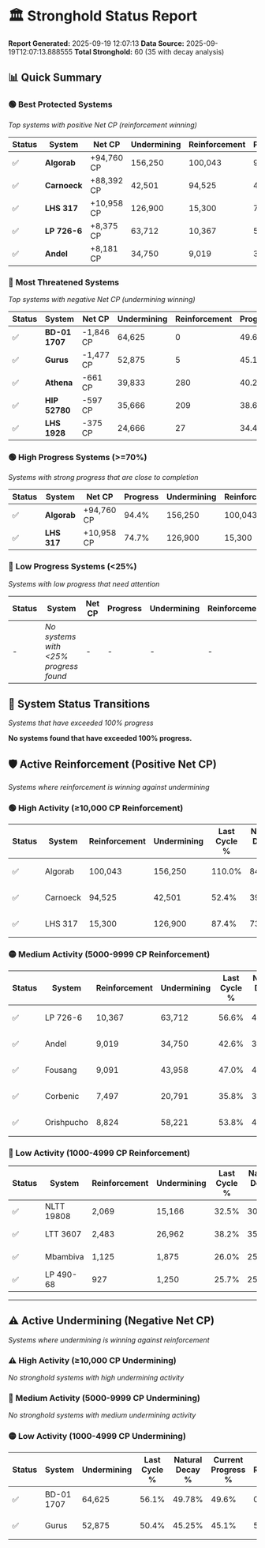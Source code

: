 # 🏛️ Stronghold Status Report

**Report Generated:** 2025-09-19 12:07:13
**Data Source:** 2025-09-19T12:07:13.888555
**Total Stronghold:** 60 (35 with decay analysis)

## 📊 Quick Summary

### 🟢 **Best Protected Systems**
*Top systems with positive Net CP (reinforcement winning)*

| Status | System | Net CP | Undermining | Reinforcement | Progress |
|--------|--------|--------|-------------|---------------|----------|
| ✅ | **Algorab** | +94,760 CP | 156,250 | 100,043 | 94.4% |
| ✅ | **Carnoeck** | +88,392 CP | 42,501 | 94,525 | 48.1% |
| ✅ | **LHS 317** | +10,958 CP | 126,900 | 15,300 | 74.7% |
| ✅ | **LP 726-6** | +8,375 CP | 63,712 | 10,367 | 50.2% |
| ✅ | **Andel** | +8,181 CP | 34,750 | 9,019 | 39.1% |

### 🔴 **Most Threatened Systems**
*Top systems with negative Net CP (undermining winning)*

| Status | System | Net CP | Undermining | Reinforcement | Progress |
|--------|--------|--------|-------------|---------------|----------|
| ✅ | **BD-01 1707** | -1,846 CP | 64,625 | 0 | 49.6% |
| ✅ | **Gurus** | -1,477 CP | 52,875 | 5 | 45.1% |
| ✅ | **Athena** | -661 CP | 39,833 | 280 | 40.2% |
| ✅ | **HIP 52780** | -597 CP | 35,666 | 209 | 38.6% |
| ✅ | **LHS 1928** | -375 CP | 24,666 | 27 | 34.4% |

### 🟢 **High Progress Systems (>=70%)**
*Systems with strong progress that are close to completion*

| Status | System | Net CP | Progress | Undermining | Reinforcement |
|--------|--------|--------|----------|-------------|---------------|
| ✅ | **Algorab** | +94,760 CP | 94.4% | 156,250 | 100,043 |
| ✅ | **LHS 317** | +10,958 CP | 74.7% | 126,900 | 15,300 |

### 🔴 **Low Progress Systems (<25%)**
*Systems with low progress that need attention*

| Status | System | Net CP | Progress | Undermining | Reinforcement |
|--------|--------|--------|----------|-------------|---------------|
| - | *No systems with <25% progress found* | - | - | - | - |
## 🔄 System Status Transitions
*Systems that have exceeded 100% progress*

**No systems found that have exceeded 100% progress.**

## 🛡️ Active Reinforcement (Positive Net CP)
*Systems where reinforcement is winning against undermining*

### 🟢 High Activity (≥10,000 CP Reinforcement)

| Status | System | Reinforcement | Undermining | Last Cycle % | Natural Decay % | Current Progress % | Current CP | Net CP | Activity |
|--------|--------|---------------|-------------|--------------|-----------------|-------------------|------------|--------|----------|
| ✅ | Algorab | 100,043 | 156,250 | 110.0% | 84.92% | 94.4% | 944,000 | +94,760 | 🟢 High Reinforcement |
| ✅ | Carnoeck | 94,525 | 42,501 | 52.4% | 39.26% | 48.1% | 481,000 | +88,392 | 🟢 High Reinforcement |
| ✅ | LHS 317 | 15,300 | 126,900 | 87.4% | 73.60% | 74.7% | 747,000 | +10,958 | 🟢 High Reinforcement |

### 🟡 Medium Activity (5000-9999 CP Reinforcement)

| Status | System | Reinforcement | Undermining | Last Cycle % | Natural Decay % | Current Progress % | Current CP | Net CP | Activity |
|--------|--------|---------------|-------------|--------------|-----------------|-------------------|------------|--------|----------|
| ✅ | LP 726-6 | 10,367 | 63,712 | 56.6% | 49.36% | 50.2% | 502,000 | +8,375 | 🟡 Medium Reinforcement |
| ✅ | Andel | 9,019 | 34,750 | 42.6% | 38.28% | 39.1% | 391,000 | +8,181 | 🟡 Medium Reinforcement |
| ✅ | Fousang | 9,091 | 43,958 | 47.0% | 41.81% | 42.6% | 426,000 | +7,899 | 🟡 Medium Reinforcement |
| ✅ | Corbenic | 7,497 | 20,791 | 35.8% | 32.97% | 33.7% | 337,000 | +7,290 | 🟡 Medium Reinforcement |
| ✅ | Orishpucho | 8,824 | 58,221 | 53.8% | 47.29% | 48.0% | 480,000 | +7,118 | 🟡 Medium Reinforcement |

### 🔴 Low Activity (1000-4999 CP Reinforcement)

| Status | System | Reinforcement | Undermining | Last Cycle % | Natural Decay % | Current Progress % | Current CP | Net CP | Activity |
|--------|--------|---------------|-------------|--------------|-----------------|-------------------|------------|--------|----------|
| ✅ | NLTT 19808 | 2,069 | 15,166 | 32.5% | 30.80% | 31.0% | 310,000 | +2,030 | 🔵 Low Reinforcement |
| ✅ | LTT 3607 | 2,483 | 26,962 | 38.2% | 35.30% | 35.5% | 355,000 | +1,960 | 🔵 Low Reinforcement |
| ✅ | Mbambiva | 1,125 | 1,875 | 26.0% | 25.65% | 25.8% | 258,000 | +1,468 | 🔵 Low Reinforcement |
| ✅ | LP 490-68 | 927 | 1,250 | 25.7% | 25.46% | 25.6% | 256,000 | +1,408 | 🔵 Low Reinforcement |


---

## ⚠️ Active Undermining (Negative Net CP)
*Systems where undermining is winning against reinforcement*

### ⚠️ High Activity (≥10,000 CP Undermining)

*No stronghold systems with high undermining activity*

### 🔶 Medium Activity (5000-9999 CP Undermining)

*No stronghold systems with medium undermining activity*

### 🟡 Low Activity (1000-4999 CP Undermining)

| Status | System | Undermining | Last Cycle % | Natural Decay % | Current Progress % | Reinforcement | Current CP | Net CP | Activity |
|--------|--------|-------------|--------------|-----------------|-------------------|---------------|------------|--------|----------|
| ✅ | BD-01 1707 | 64,625 | 56.1% | 49.78% | 49.6% | 0 | 496,000 | -1,846 | 🟡 Low Undermining |
| ✅ | Gurus | 52,875 | 50.4% | 45.25% | 45.1% | 5 | 451,000 | -1,477 | 🟡 Low Undermining |
